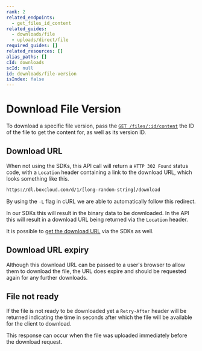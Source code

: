 ```yaml
---
rank: 2
related_endpoints:
  - get_files_id_content
related_guides:
  - downloads/file
  - uploads/direct/file
required_guides: []
related_resources: []
alias_paths: []
cId: downloads
scId: null
id: downloads/file-version
isIndex: false
---
```

# Download File Version

To download a specific file version, pass the [`GET /files/:id/content`][api] the ID of the file to get the content for, as well as its version ID.

<Samples id="get_files_id_content" variant="for_version">

</Samples>

## Download URL

When not using the SDKs, this API call will return a `HTTP 302 Found` status code, with a `Location` header containing a link to the download URL, which looks something like this.

```sh
https://dl.boxcloud.com/d/1/[long-random-string]/download
```

By using the `-L` flag in cURL we are able to automatically follow this redirect.

<Message>

In our SDKs this will result in the binary data to be downloaded. In the API this will result in a download URL being returned via the `Location` header.

It is possible to [get the download URL][downloadurl] via the SDKs as well.

</Message>

## Download URL expiry

Although this download URL can be passed to a user's browser to allow them to download the file, the URL does expire and should be requested again for any further downloads.

## File not ready

If the file is not ready to be downloaded yet a `Retry-After` header will be returned indicating the time in seconds after which the file will be available for the client to download.

This response can occur when the file was uploaded immediately before the download request.

[api]: e://get_files_id_content

[downloadurl]: g://downloads/get-url
